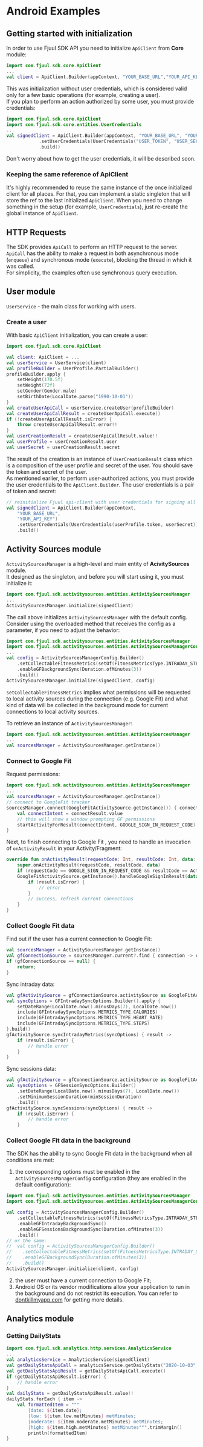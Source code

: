 # Android Examples

## Getting started with initialization
In order to use Fjuul SDK API you need to initialize `ApiClient` from **Core** module:

``` kotlin
import com.fjuul.sdk.core.ApiClient
...
val client = ApiClient.Builder(appContext, "YOUR_BASE_URL","YOUR_API_KEY").build()
```
This was initialization without user credentials, which is considered valid only for a few basic operations (for example, creating a user).  
If you plan to perform an action authorized by some user, you must provide credentials:
``` kotlin
import com.fjuul.sdk.core.ApiClient
import com.fjuul.sdk.core.entities.UserCredentials
...
val signedClient = ApiClient.Builder(appContext, "YOUR_BASE_URL", "YOUR_API_KEY")
            .setUserCredentials(UserCredentials("USER_TOKEN", "USER_SECRET"))
            .build()
```
Don't worry about how to get the user credentials, it will be described soon.

### Keeping the same reference of ApiClient
It's highly recommended to reuse the same instance of the once initialized client for all places. For that, you can implement a static singleton that will store the ref to the last initialized `ApiClient`. When you need to change something in the setup (for example, `UserCredentials`), just re-create the global instance of `ApiClient`.

## HTTP Requests
The SDK provides `ApiCall` to perform an HTTP request to the server. `ApiСall` has the ability to make a request in both asynchronous mode (`enqueue`) and synchronous mode (`execute`), blocking the thread in which it was called.  
For simplicity, the examples often use synchronous query execution.

## User module
`UserService` - the main class for working with users.

### Create a user
With basic `ApiClient` initialization, you can create a user: 
```kotlin
import com.fjuul.sdk.core.ApiClient

val client: ApiClient = ...
val userService = UserService(client)
val profileBuilder = UserProfile.PartialBuilder()
profileBuilder.apply {
    setHeight(170.5f)
    setWeight(72f)
    setGender(Gender.male)
    setBirthDate(LocalDate.parse("1990-10-01"))
}
val createUserApiCall = userService.createUser(profileBuilder)
val createUserApiCallResult = createUserApiCall.execute()
if (!createUserApiCallResult.isError) {
    throw createUserApiCallResult.error!!
}
val userCreationResult = createUserApiCallResult.value!!
val userProfile = userCreationResult.user
val userSecret = userCreationResult.secret
```
The result of the creation is an instance of `UserCreationResult` class which is a composition of the user profile and secret of the user. You should save the token and secret of the user.  
As mentioned earlier, to perform user-authorized actions, you must provide the user credentials to the `ApiClient.Builder`. The user credentials is a pair of token and secret:
```kotlin
// reinitialize Fjuul api-client with user credentials for signing all user authorized HTTP requests
val signedClient = ApiClient.Builder(appContext,
    "YOUR_BASE_URL",
    "YOUR_API_KEY")
    .setUserCredentials(UserCredentials(userProfile.token, userSecret))
    .build()
```

## Activity Sources module
`ActivitySourcesManager` is a high-level and main entity of **AcivitySources** module.  
It designed as the singleton, and before you will start using it, you must initialize it:
```kotlin
import com.fjuul.sdk.activitysources.entities.ActivitySourcesManager
...
ActivitySourcesManager.initialize(signedClient)
```
The call above initializes `ActivitySourcesManager` with the default config.  
Consider using the overloaded method that receives the config as a parameter, if you need to adjust the behavior:
```kotlin
import com.fjuul.sdk.activitysources.entities.ActivitySourcesManager
import com.fjuul.sdk.activitysources.entities.ActivitySourcesManagerConfig
...
val config = ActivitySourcesManagerConfig.Builder()
    .setCollectableFitnessMetrics(setOf(FitnessMetricsType.INTRADAY_STEPS, FitnessMetricsType.INTRADAY_CALORIES))
    .enableGFBackgroundSync(Duration.ofMinutes(3))
    .build()
ActivitySourcesManager.initialize(signedClient, config)
```
`setCollectableFitnessMetrics` implies what permissions will be requested to local activity sources during the connection (e.g. Google Fit) and what kind of data will be collected in the background mode for current connections to local activity sources.

To retrieve an instance of `ActivitySourcesManager`:
```kotlin
import com.fjuul.sdk.activitysources.entities.ActivitySourcesManager
...
val sourcesManager = ActivitySourcesManager.getInstance()
```

### Connect to Google Fit
Request permissions:
```kotlin
import com.fjuul.sdk.activitysources.entities.ActivitySourcesManager
...
val sourcesManager = ActivitySourcesManager.getInstance()
// connect to GoogleFit tracker
sourcesManager.connect(GoogleFitActivitySource.getInstance()) { connectResult ->
    val connectIntent = connectResult.value
    // this will show a window prompting GF permissions
    startActivityForResult(connectIntent, GOOGLE_SIGN_IN_REQUEST_CODE)
}
```
Next, to finish connecting to Google Fit , you need to handle an invocation of  `onActivityResult` in your Activity/Fragment:
```kotlin
override fun onActivityResult(requestCode: Int, resultCode: Int, data: Intent?) {
    super.onActivityResult(requestCode, resultCode, data)
    if (requestCode == GOOGLE_SIGN_IN_REQUEST_CODE && resultCode == Activity.RESULT_OK && data != null) {
    GoogleFitActivitySource.getInstance().handleGoogleSignInResult(data) { result ->
        if (result.isError) {
            // error
        }
        // success, refresh current connections
    }
}
```

### Collect Google Fit data
Find out if the user has a current connection to Google Fit:
```kotlin
val sourcesManager = ActivitySourcesManager.getInstance()
val gfConnectionSource = sourcesManager.current?.find { connection -> connection.activitySource is GoogleFitActivitySource }
if (gfConnectionSource == null) {
    return;
}
```
Sync intraday data:
```kotlin
val gfActivitySource = gfConnectionSource.activitySource as GoogleFitActivitySource;
val syncOptions = GFIntradaySyncOptions.Builder().apply {
    setDateRange(LocalDate.now().minusDays(7), LocalDate.now())
    include(GFIntradaySyncOptions.METRICS_TYPE.CALORIES)
    include(GFIntradaySyncOptions.METRICS_TYPE.HEART_RATE)
    include(GFIntradaySyncOptions.METRICS_TYPE.STEPS)
}.build()
gfActivitySource.syncIntradayMetrics(syncOptions) { result ->
    if (result.isError) {
        // handle error
    }
}
```
Sync sessions data:
```kotlin
val gfActivitySource = gfConnectionSource.activitySource as GoogleFitActivitySource;
val syncOptions = GFSessionSyncOptions.Builder()
    .setDateRange(LocalDate.now().minusDays(7), LocalDate.now())
    .setMinimumSessionDuration(minSessionDuration)
    .build()
gfActivitySource.syncSessions(syncOptions) { result ->
    if (result.isError) {
        // handle error
    }
```

### Collect Google Fit data in the background
The SDK has the ability to sync Google Fit data in the background when all conditions are met:

1. the corresponding options must be enabled in the `ActivitySourcesManagerConfig` configuration (they are enabled in the default configuration):
```kotlin
import com.fjuul.sdk.activitysources.entities.ActivitySourcesManager
import com.fjuul.sdk.activitysources.entities.ActivitySourcesManagerConfig

val config = ActivitySourcesManagerConfig.Builder()
    .setCollectableFitnessMetrics(setOf(FitnessMetricsType.INTRADAY_STEPS, FitnessMetricsType.INTRADAY_CALORIES))
    .enableGFIntradayBackgroundSync()
    .enableGFSessionsBackgroundSync(Duration.ofMinutes(3))
    .build()
// or the same:
//  val config = ActivitySourcesManagerConfig.Builder()
//    .setCollectableFitnessMetrics(setOf(FitnessMetricsType.INTRADAY_STEPS, FitnessMetricsType.INTRADAY_CALORIES))
//    .enableGFBackgroundSync(Duration.ofMinutes(3))
//    .build()
ActivitySourcesManager.initialize(client, config)
```
2. the user must have a current connection to Google Fit;
3. Android OS or its vendor modifications allow your application to run in the background and do not restrict its execution. You can refer to [dontkillmyapp.com](https://dontkillmyapp.com/)  for getting more details.

## Analytics module
### Getting DailyStats
```kotlin
import com.fjuul.sdk.analytics.http.services.AnalyticsService
...
val analyticsService = AnalyticsService(signedClient)
val getDailyStatsApiCall = analyticsService.getDailyStats("2020-10-03", "2020-10-20")
val getDailyStatsApiResult = getDailyStatsApiCall.execute()
if (getDailyStatsApiResult.isError) {
    // handle error
}
val dailyStats = getDailyStatsApiResult.value!!
dailyStats.forEach { item ->
    val formattedItem = """
        |date: ${item.date};
        |low: ${item.low.metMinutes} metMinutes;
        |moderate: ${item.moderate.metMinutes} metMinutes;
        |high: ${item.high.metMinutes} metMinutes""".trimMargin()
        println(formattedItem)
}
```
